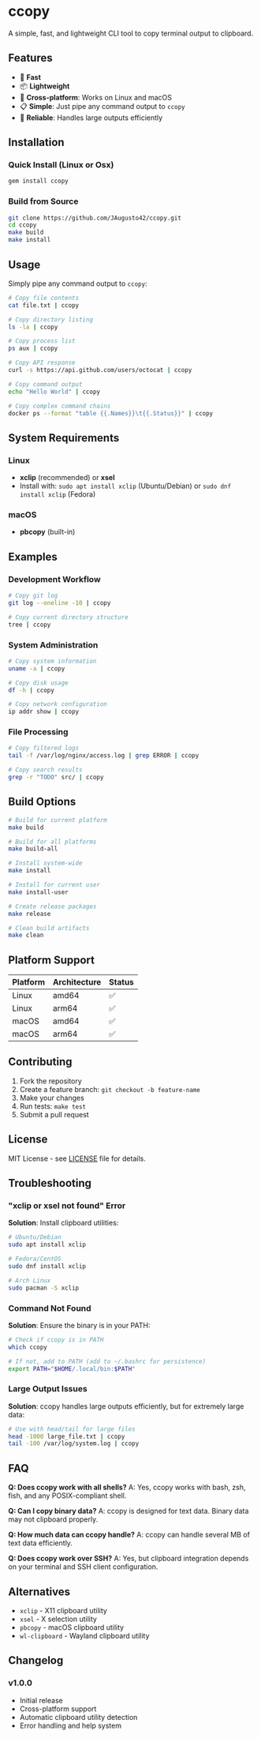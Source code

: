 # ccopy

A simple, fast, and lightweight CLI tool to copy terminal output to clipboard.

## Features

- 🚀 **Fast**
- 📦 **Lightweight**
- 🔄 **Cross-platform**: Works on Linux and macOS
- 📋 **Simple**: Just pipe any command output to `ccopy`
- 🎯 **Reliable**: Handles large outputs efficiently

## Installation

### Quick Install (Linux or Osx)
   ```bash
   gem install ccopy
   ```

### Build from Source

```bash
git clone https://github.com/JAugusto42/ccopy.git
cd ccopy
make build
make install
```

## Usage

Simply pipe any command output to `ccopy`:

```bash
# Copy file contents
cat file.txt | ccopy

# Copy directory listing
ls -la | ccopy

# Copy process list
ps aux | ccopy

# Copy API response
curl -s https://api.github.com/users/octocat | ccopy

# Copy command output
echo "Hello World" | ccopy

# Copy complex command chains
docker ps --format "table {{.Names}}\t{{.Status}}" | ccopy
```

## System Requirements

### Linux
- **xclip** (recommended) or **xsel**
- Install with: `sudo apt install xclip` (Ubuntu/Debian) or `sudo dnf install xclip` (Fedora)

### macOS
- **pbcopy** (built-in)

## Examples

### Development Workflow
```bash
# Copy git log
git log --oneline -10 | ccopy

# Copy current directory structure
tree | ccopy
```

### System Administration
```bash
# Copy system information
uname -a | ccopy

# Copy disk usage
df -h | ccopy

# Copy network configuration
ip addr show | ccopy
```

### File Processing
```bash
# Copy filtered logs
tail -f /var/log/nginx/access.log | grep ERROR | ccopy

# Copy search results
grep -r "TODO" src/ | ccopy
```

## Build Options

```bash
# Build for current platform
make build

# Build for all platforms
make build-all

# Install system-wide
make install

# Install for current user
make install-user

# Create release packages
make release

# Clean build artifacts
make clean
```

## Platform Support

| Platform | Architecture | Status |
|----------|--------------|--------|
| Linux    | amd64        | ✅     |
| Linux    | arm64        | ✅     |
| macOS    | amd64        | ✅     |
| macOS    | arm64        | ✅     |

## Contributing

1. Fork the repository
2. Create a feature branch: `git checkout -b feature-name`
3. Make your changes
4. Run tests: `make test`
5. Submit a pull request

## License

MIT License - see [LICENSE](LICENSE) file for details.

## Troubleshooting

### "xclip or xsel not found" Error

**Solution**: Install clipboard utilities:
```bash
# Ubuntu/Debian
sudo apt install xclip

# Fedora/CentOS
sudo dnf install xclip

# Arch Linux
sudo pacman -S xclip
```

### Command Not Found

**Solution**: Ensure the binary is in your PATH:
```bash
# Check if ccopy is in PATH
which ccopy

# If not, add to PATH (add to ~/.bashrc for persistence)
export PATH="$HOME/.local/bin:$PATH"
```

### Large Output Issues

**Solution**: ccopy handles large outputs efficiently, but for extremely large data:
```bash
# Use with head/tail for large files
head -1000 large_file.txt | ccopy
tail -100 /var/log/system.log | ccopy
```

## FAQ

**Q: Does ccopy work with all shells?**
A: Yes, ccopy works with bash, zsh, fish, and any POSIX-compliant shell.

**Q: Can I copy binary data?**
A: ccopy is designed for text data. Binary data may not clipboard properly.

**Q: How much data can ccopy handle?**
A: ccopy can handle several MB of text data efficiently.

**Q: Does ccopy work over SSH?**
A: Yes, but clipboard integration depends on your terminal and SSH client configuration.

## Alternatives

- `xclip` - X11 clipboard utility
- `xsel` - X selection utility
- `pbcopy` - macOS clipboard utility
- `wl-clipboard` - Wayland clipboard utility

## Changelog

### v1.0.0
- Initial release
- Cross-platform support
- Automatic clipboard utility detection
- Error handling and help system
